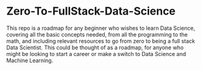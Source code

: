 # Zero-To-FullStack-Data-Science
This repo is a roadmap for any beginner who wishes to learn Data Science, covering all the basic concepts needed, from all the programming to the math, and including relevant resources to go from zero to being a full stack Data Scientist. This could be thought of as a roadmap, for anyone who might be looking to start a career or make a switch to Data Science and Machine Learning. 

